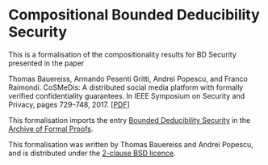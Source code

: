 # Compositional Bounded Deducibility Security

This is a formalisation of the compositionality results for BD Security
presented in the paper

Thomas Bauereiss, Armando Pesenti Gritti, Andrei Popescu, and Franco Raimondi.
CoSMeDis: A distributed social media platform with formally verified
confidentiality guarantees. In IEEE Symposium on Security and Privacy, pages
729–748, 2017. [[PDF](https://www.andreipopescu.uk/pdf/cosmedis-oakland.pdf)]

This formalisation imports the entry [Bounded Deducibility
Security](https://www.isa-afp.org/entries/Bounded_Deducibility_Security.html)
in the [Archive of Formal Proofs](https://www.isa-afp.org/).

This formalisation was written by Thomas Bauereiss and Andrei Popescu, and is
distributed under the [2-clause BSD licence](LICENSE).
